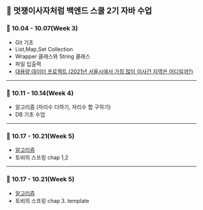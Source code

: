 ## 📄 멋쟁이사자처럼 백엔드 스쿨 2기 자바 수업
### 💬 10.04 - 10.07(Week 3)
- Git 기초
- List,Map,Set Collection
- Wrapper 클래스와 String 클래스
- 파일 입출력
- <a href = "https://github.com/cmkxak/likelion-java-course/tree/Main/src/lecture/lecture_1007"> 대용량 데이터 프로젝트
(2021년 서울시에서 가장 많이 이사간 지역은 어디일까?)</a>
----
### 💬 10.11 - 10.14(Week 4)
- 알고리즘 (자리수 더하기, 자리수 합 구하기)
- DB 기초 수업
----
### 💬 10.17 - 10.21(Week 5)
- <a href = "https://github.com/cmkxak/likelion-java-course/tree/Main/src/main/java/com/likelion/lecture"> 알고리즘 </a> 
- 토비의 스프링 chap 1,2
----
### 💬 10.17 - 10.21(Week 5)
- <a href = "https://github.com/cmkxak/likelion-java-course/tree/Main/src/main/java/com/likelion/lecture"> 알고리즘 </a> 
- 토비의 스프링 chap 3. template

